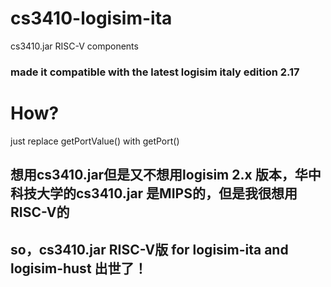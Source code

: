 # cs3410-logisim-ita
cs3410.jar RISC-V components
### made it compatible with the latest logisim italy edition 2.17

# How?
  just replace getPortValue() with getPort()
  
## 想用cs3410.jar但是又不想用logisim 2.x 版本，华中科技大学的cs3410.jar 是MIPS的，但是我很想用RISC-V的
## so，cs3410.jar RISC-V版 for logisim-ita and logisim-hust 出世了！
